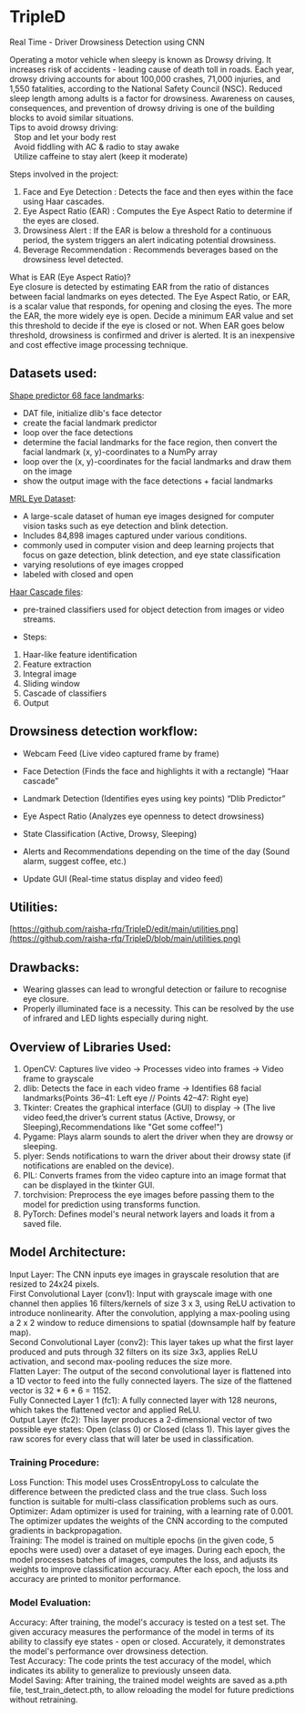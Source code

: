 # TripleD
Real Time - Driver Drowsiness Detection using CNN

Operating a motor vehicle when sleepy is known as Drowsy driving. It increases risk of accidents - leading cause of death toll in roads. Each year, drowsy driving accounts for about 100,000 crashes, 71,000 injuries, and 1,550 fatalities, according to the National Safety Council (NSC). Reduced sleep length among adults is a factor for drowsiness. Awareness on causes, consequences, and prevention of drowsy driving is one of the building blocks to avoid similar situations.\
Tips to avoid drowsy driving:\
&nbsp; Stop and let your body rest\
&nbsp; Avoid fiddling with AC & radio to stay awake\
&nbsp; Utilize caffeine to stay alert (keep it moderate)

Steps involved in the project:
1. Face and Eye Detection :
Detects the face and then eyes within the face using Haar cascades.
2. Eye Aspect Ratio (EAR) :
Computes the Eye Aspect Ratio to determine if the eyes are closed.
3. Drowsiness Alert :
If the EAR is below a threshold for a continuous period, the system triggers an alert indicating potential drowsiness.
4. Beverage Recommendation :
Recommends beverages based on the drowsiness level detected.

What is EAR (Eye Aspect Ratio)?\
Eye closure is detected by estimating EAR from the ratio of distances between facial landmarks on eyes detected. The Eye Aspect Ratio, or EAR, is a scalar value that responds, for  opening and closing the eyes. The more the EAR, the more widely eye is open. Decide a minimum EAR value and set this threshold to decide if the eye is closed or not. When EAR goes below threshold, drowsiness is confirmed and driver is alerted. It is an inexpensive and cost effective image processing technique.

## Datasets used:
[Shape predictor 68 face landmarks](https://github.com/italojs/facial-landmarks-recognition/blob/master/shape_predictor_68_face_landmarks.dat):
* DAT file, initialize dlib's face detector
* create the facial landmark predictor
* loop over the face detections
* determine the facial landmarks for the face region, then convert the facial landmark (x, y)-coordinates to a NumPy array
* loop over the (x, y)-coordinates for the facial landmarks and draw them on the image
* show the output image with the face detections + facial landmarks

[MRL Eye Dataset](https://www.kaggle.com/datasets/imadeddinedjerarda/mrl-eye-dataset): 
* A large-scale dataset of human eye images designed for computer vision tasks such as eye detection and blink detection. 
* Includes 84,898 images captured under various conditions.
* commonly used in computer vision and deep learning projects that focus on gaze detection, blink detection, and eye state classification
* varying resolutions of eye images cropped
* labeled with closed and open

[Haar Cascade files](https://github.com/anaustinbeing/haar-cascade-files):
* pre-trained classifiers used for object detection from images or video streams.
- Steps:
1) Haar-like feature identification
2) Feature extraction
3) Integral image
4) Sliding window
5) Cascade of classifiers
6) Output

## Drowsiness detection workflow:
- Webcam Feed (Live video captured frame by frame) 

- Face Detection (Finds the face and highlights it with a rectangle) “Haar cascade”

- Landmark Detection (Identifies eyes using key points) “Dlib Predictor”

- Eye Aspect Ratio (Analyzes eye openness to detect drowsiness)

- State Classification (Active, Drowsy, Sleeping)

- Alerts and Recommendations depending on the time of the day (Sound alarm, suggest coffee, etc.)

- Update GUI (Real-time status display and video feed)

## Utilities:
[https://github.com/raisha-rfq/TripleD/edit/main/utilities.png](https://github.com/raisha-rfq/TripleD/blob/main/utilities.png)

## Drawbacks:
- Wearing glasses can lead to wrongful detection or failure to  recognise eye closure.
- Properly illuminated face is a necessity. This can be resolved by the use of infrared and LED lights especially during night.

## Overview of Libraries Used:
1. OpenCV: Captures live video → Processes video into frames → Video frame to grayscale
2. dlib: Detects the face in each video frame → Identifies 68 facial landmarks(Points 36–41: Left eye // Points 42–47: Right eye)
3. Tkinter: Creates the graphical interface (GUI) to display → (The live video feed,the driver’s current status (Active, Drowsy, or Sleeping),Recommendations like "Get some coffee!")
4. Pygame: Plays alarm sounds to alert the driver when they are drowsy or sleeping.
5. plyer: Sends notifications to warn the driver about their drowsy state (if notifications are enabled on the device).
6. PIL: Converts frames from the video capture into an image format that can be displayed in the tkinter GUI.
7. torchvision: Preprocess the eye images before passing them to the model for prediction using transforms function.
8. PyTorch: Defines model's neural network layers and loads it from a saved file.

## Model Architecture:
Input Layer: The CNN inputs eye images in grayscale resolution that are resized to 24x24 pixels.\
First Convolutional Layer (conv1): Input with grayscale image with one channel then applies 16 filters/kernels of size 3 x 3, using ReLU activation to introduce nonlinearity. After the convolution, applying a max-pooling using a 2 x 2 window to reduce dimensions to spatial (downsample half by feature map).\
Second Convolutional Layer (conv2): This layer takes up what the first layer produced and puts through 32 filters on its size 3x3, applies ReLU activation, and second max-pooling reduces the size more.\
Flatten Layer: The output of the second convolutional layer is flattened into a 1D vector to feed into the fully connected layers. The size of the flattened vector is 32 * 6 * 6 = 1152.\
Fully Connected Layer 1 (fc1): A fully connected layer with 128 neurons, which takes the flattened vector and applied ReLU.\
Output Layer (fc2): This layer produces a 2-dimensional vector of two possible eye states: Open (class 0) or Closed (class 1). This layer gives the raw scores for every class that will later be used in classification.
### Training Procedure:
Loss Function: This model uses CrossEntropyLoss to calculate the difference between the predicted class and the true class. Such loss function is suitable for multi-class classification problems such as ours.\
Optimizer: Adam optimizer is used for training, with a learning rate of 0.001. The optimizer updates the weights of the CNN according to the computed gradients in backpropagation.\
Training: The model is trained on multiple epochs (in the given code, 5 epochs were used) over a dataset of eye images. During each epoch, the model processes batches of images, computes the loss, and adjusts its weights to improve classification accuracy. After each epoch, the loss and accuracy are printed to monitor performance.
### Model Evaluation:
Accuracy: After training, the model's accuracy is tested on a test set. The given accuracy measures the performance of the model in terms of its ability to classify eye states - open or closed. Accurately, it demonstrates the model's performance over drowsiness detection.\
Test Accuracy: The code prints the test accuracy of the model, which indicates its ability to generalize to previously unseen data.\
Model Saving: After training, the trained model weights are saved as a.pth file, test_train_detect.pth, to allow reloading the model for future predictions without retraining.
